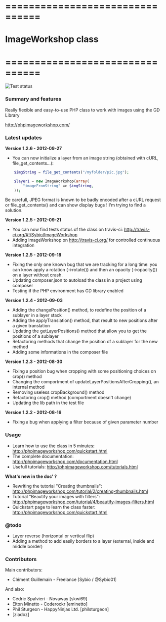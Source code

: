 # ================================
# ImageWorkshop class
# ================================

![Test status](https://secure.travis-ci.org/Sybio/ImageWorkshop.png)

### Summary and features
Really flexible and easy-to-use PHP class to work with images using the GD Library

http://phpimageworkshop.com/

### Latest updates

**Version 1.2.6 - 2012-09-27**
- You can now initialize a layer from an image string (obtained with cURL, file_get_contents...):
```php
    $imgString = file_get_contents("/myfolder/pic.jpg");

    $layer1 = new ImageWorkshop(array(
        "imageFromString" => $imgString,
    ));
```
Be carefull, JPEG format is known to be badly encoded after a cURL request or file_get_contents()
and can show display bugs ! I'm trying to find a solution.

**Version 1.2.5 - 2012-09-21**
- You can now find tests status of the class on travis-ci: http://travis-ci.org/#!/Sybio/ImageWorkshop
- Adding ImageWorkshop on http://travis-ci.org/ for controlled continuous integration

**Version 1.2.5 - 2012-09-18**
- Fixing the only one known bug that we are tracking for a long time: you can know
apply a rotation (->rotate()) and then an opacity (->opacity()) on a layer without crash.
- Updating composer.json to autoload the class in a project using composer
- Testing if the PHP environment has GD library enabled

**Version 1.2.4 - 2012-09-03**
- Adding the changePosition() method, to redefine the position of a sublayer in a layer stack
- Adding the applyTranslation() method, that result to new positions after a given translation
- Updating the getLayerPositions() method that allow you to get the positions of a sublayer
- Refactoring methods that change the position of a sublayer for the new method
- Adding some informations in the composer file

**Version 1.2.3 - 2012-08-30**
- Fixing a position bug when cropping with some positioning choices on crop() method
- Changing the comportment of updateLayerPositionsAfterCropping(), an internal method
- Removing useless cropBackground() method
- Refactoring crop() method (comportment doesn't change)
- Updating the lib path in the test file

**Version 1.2.2 - 2012-08-16**
- Fixing a bug when applying a filter because of given parameter number

### Usage

- Learn how to use the class in 5 minutes: http://phpimageworkshop.com/quickstart.html
- The complete documentation: http://phpimageworkshop.com/documentation.html
- Usefull tutorials: http://phpimageworkshop.com/tutorials.html

**What's new in the doc' ?**

- Rewriting the tutorial "Creating thumbnails": http://phpimageworkshop.com/tutorial/2/creating-thumbnails.html
- Tutorial "Beautify your images with filters": http://phpimageworkshop.com/tutorial/4/beautify-images-filters.html
- Quickstart page to learn the class faster: http://phpimageworkshop.com/quickstart.html

### @todo
- Layer reverse (horizontal or vertical flip)
- Adding a method to add easily borders to a layer (external, inside and middle border)

### Contributors
Main contributors:
- Clément Guillemain - Freelance [Sybio / @Sybio01]
          
And also:
- Cédric Spalvieri - Novaway [skwi69]
- Elton Minetto - Coderockr [eminetto]
- Phil Sturgeon - HappyNinjas Ltd. [philsturgeon]
- [ziadoz]
